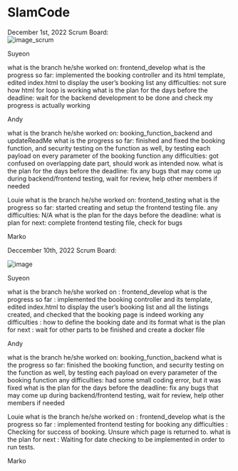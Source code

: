 # SlamCode

December 1st, 2022 Scrum Board:  
![image_scrum](https://user-images.githubusercontent.com/104866857/205207743-f035ab39-9f15-4d12-b26e-5baecdf78e11.png)


Suyeon

what is the branch he/she worked on: frontend_develop 
what is the progress so far: implemented the booking controller and its html template, edited index.html to display the user’s booking list 
any difficulties: not sure how html for loop is working 
what is the plan for the days before the deadline: wait for the backend development to be done and check my progress is actually working

Andy

what is the branch he/she worked on: booking_function_backend and updateReadMe
what is the progress so far: finished and fixed the booking function, and security testing on the function as well, by testing each payload on every parameter of the booking function
any difficulties: got confused on overlapping date part, should work as intended now.
what is the plan for the days before the deadline: fix any bugs that
may come up during backend/frontend testing, wait for review,
help other members if needed

Louie
what is the branch he/she worked on: frontend_testing
what is the progress so far: started creating and setup the frontend testing file.
any difficulties: N/A
what is the plan for the days before the deadline: what is plan for next: complete frontend testing file, check for bugs

Marko


Deccember 10th, 2022 Scrum Board:

![image](https://user-images.githubusercontent.com/83299749/207099981-2b4f4142-f631-4c0c-a6e1-1356a6f4ae49.png)


Suyeon

what is the branch he/she worked on : frontend_develop
what is the progress so far : implemented the booking controller and its template, edited index.html to display the user’s booking list and all the listings created, and checked that the booking page is indeed working 
any difficulties : how to define the booking date and its format
what is the plan for next : wait for other parts to be finished and create a docker file

Andy

what is the branch he/she worked on: booking_function_backend
what is the progress so far: finished the booking function, and security testing on the function as well, by testing each payload on every parameter of the booking function
any difficulties: had some small coding error, but it was fixed
what is the plan for the days before the deadline: fix any bugs that
may come up during backend/frontend testing, wait for review,
help other members if needed

Louie
what is the branch he/she worked on : frontend_develop 
what is the progress so far : implemented frontend testing for booking
any difficulties : Checking for success of booking. Unsure which page is returned to.
what is the plan for next : Waiting for date checking to be implemented in order to run tests.

Marko

